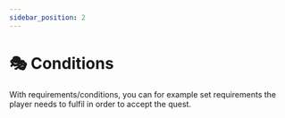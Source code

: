 ```yaml
---
sidebar_position: 2
---
```


# 🎭 Conditions

With requirements/conditions, you can for example set requirements the player needs to fulfil in order to accept the quest.
